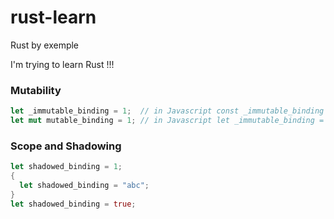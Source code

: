 # rust-learn
Rust by exemple


I'm trying to learn Rust !!!
### Mutability
```rust
let _immutable_binding = 1;  // in Javascript const _immutable_binding = 1;
let mut mutable_binding = 1; // in Javascript let _immutable_binding = 1;
```

### Scope and Shadowing
```rust
let shadowed_binding = 1;
{
  let shadowed_binding = "abc";
}
let shadowed_binding = true;
 ```
  
